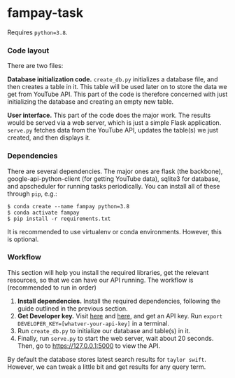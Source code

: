# fampay-task

Requires `python=3.8`.

### Code layout
There are two files:

**Database initialization code.** `create_db.py` initializes a database file, and then creates a table in it. This table will be used later on to store the data we get from YouTube API. This part of the code is therefore concerned with just initializing the database and creating an empty new table.

**User interface.** This part of the code does the major work. The results would be served via a web server, which is just a simple Flask application. `serve.py` fetches data from the YouTube API, updates the table(s) we just created, and then displays it.

### Dependencies
There are several dependencies. The major ones are flask (the backbone), google-api-python-client (for getting YouTube data), sqlite3 for database, and apscheduler for running tasks periodically. You can install all of these through `pip`, e.g.:
```
$ conda create --name fampay python=3.8
$ conda activate fampay
$ pip install -r requirements.txt
```

It is recommended to use virtualenv or conda environments. However, this is optional.

### Workflow
This section will help you install the required libraries, get the relevant resources, so that we can have our API running. The workflow is (recommended to run in order)
1. **Install dependencies.** Install the required dependencies, following the guide outlined in the previous section.
2. **Get Developer key.** Visit [here](https://console.developers.google.com/apis/library/youtube.googleapis.com?id=125bab65-cfb6-4f25-9826-4dcc309bc508&project=quickstart-1556616853983) and [here](https://developers.google.com/youtube/v3/getting-started), and get an API key. Run `export DEVELOPER_KEY=[whatver-your-api-key]` in a terminal.
3. Run `create_db.py` to initialize our database and table(s) in it.
4. Finally, run `serve.py` to start the web server, wait about 20 seconds. Then, go to https://127.0.0.1:5000 to view the API.

By default the database stores latest search results for `taylor swift`. However, we can tweak a little bit and get results for any query term.
